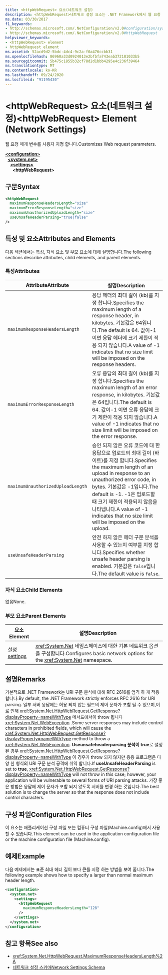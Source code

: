 ```yaml
---
title: <httpWebRequest> 요소(네트워크 설정)
description: <httpWebRequest>네트워크 설정 요소는 .NET Framework에서 웹 요청 매개 변수를 사용자 지정 합니다.
ms.date: 03/30/2017
f1_keywords:
- http://schemas.microsoft.com/.NetConfiguration/v2.0#configuration/system.net/settings/httpWebRequest
- http://schemas.microsoft.com/.NetConfiguration/v2.0#httpWebRequest
helpviewer_keywords:
- <httpWebRequest> element
- httpWebRequest element
ms.assetid: 52acd9d2-5bdc-4dc4-9c2a-f0a476ccbb31
ms.openlocfilehash: 86960a33d0924013e2bfbfa743eab372181033b5
ms.sourcegitcommit: 5b475c1855b32cf78d2d1bbb4295e4c236f39464
ms.translationtype: MT
ms.contentlocale: ko-KR
ms.lasthandoff: 09/24/2020
ms.locfileid: "91195430"
---
```

# <a name="httpwebrequest-element-network-settings"></a><span data-ttu-id="00e14-103">\<httpWebRequest> 요소(네트워크 설정)</span><span class="sxs-lookup"><span data-stu-id="00e14-103">\<httpWebRequest> Element (Network Settings)</span></span>

<span data-ttu-id="00e14-104">웹 요청 매개 변수를 사용자 지정 합니다.</span><span class="sxs-lookup"><span data-stu-id="00e14-104">Customizes Web request parameters.</span></span>  

[**\<configuration>**](../configuration-element.md)\
&nbsp;&nbsp;[**\<system.net>**](system-net-element-network-settings.md)\
&nbsp;&nbsp;&nbsp;&nbsp;[**\<settings>**](settings-element-network-settings.md)\
&nbsp;&nbsp;&nbsp;&nbsp;&nbsp;&nbsp;**\<httpWebRequest>**

## <a name="syntax"></a><span data-ttu-id="00e14-105">구문</span><span class="sxs-lookup"><span data-stu-id="00e14-105">Syntax</span></span>  
  
```xml  
<httpWebRequest  
  maximumResponseHeadersLength="size"  
  maximumErrorResponseLength="size"  
  maximumUnauthorizedUploadLength="size"  
  useUnsafeHeaderParsing="true|false"  
/>  
```  
  
## <a name="attributes-and-elements"></a><span data-ttu-id="00e14-106">특성 및 요소</span><span class="sxs-lookup"><span data-stu-id="00e14-106">Attributes and Elements</span></span>  

 <span data-ttu-id="00e14-107">다음 섹션에서는 특성, 자식 요소 및 부모 요소에 대해 설명합니다.</span><span class="sxs-lookup"><span data-stu-id="00e14-107">The following sections describe attributes, child elements, and parent elements.</span></span>  
  
### <a name="attributes"></a><span data-ttu-id="00e14-108">특성</span><span class="sxs-lookup"><span data-stu-id="00e14-108">Attributes</span></span>  
  
|<span data-ttu-id="00e14-109">**Attribute**</span><span class="sxs-lookup"><span data-stu-id="00e14-109">**Attribute**</span></span>|<span data-ttu-id="00e14-110">**설명**</span><span class="sxs-lookup"><span data-stu-id="00e14-110">**Description**</span></span>|  
|-------------------|---------------------|  
|`maximumResponseHeadersLength`|<span data-ttu-id="00e14-111">응답 헤더의 최대 길이 (kb)를 지정 합니다.</span><span class="sxs-lookup"><span data-stu-id="00e14-111">Specifies the maximum length of a response header, in kilobytes.</span></span> <span data-ttu-id="00e14-112">기본값은 64입니다.</span><span class="sxs-lookup"><span data-stu-id="00e14-112">The default is 64.</span></span> <span data-ttu-id="00e14-113">값이-1 이면 응답 헤더에 크기 제한이 적용 되지 않습니다.</span><span class="sxs-lookup"><span data-stu-id="00e14-113">A value of -1 indicates that no size limit will be imposed on the response headers.</span></span>|  
|`maximumErrorResponseLength`|<span data-ttu-id="00e14-114">오류 응답의 최대 길이 (kb)를 지정 합니다.</span><span class="sxs-lookup"><span data-stu-id="00e14-114">Specifies the maximum length of an error response, in kilobytes.</span></span> <span data-ttu-id="00e14-115">기본값은 64입니다.</span><span class="sxs-lookup"><span data-stu-id="00e14-115">The default is 64.</span></span> <span data-ttu-id="00e14-116">값이-1 이면 오류 응답에 크기 제한이 적용 되지 않습니다.</span><span class="sxs-lookup"><span data-stu-id="00e14-116">A value of -1 indicates that no size limit will be imposed on the error response.</span></span>|  
|`maximumUnauthorizedUploadLength`|<span data-ttu-id="00e14-117">승인 되지 않은 오류 코드에 대 한 응답으로 업로드의 최대 길이 (바이트)를 지정 합니다.</span><span class="sxs-lookup"><span data-stu-id="00e14-117">Specifies the maximum length of an upload in response to an unauthorized error code, in bytes.</span></span> <span data-ttu-id="00e14-118">기본값은 -1입니다.</span><span class="sxs-lookup"><span data-stu-id="00e14-118">The default is -1.</span></span> <span data-ttu-id="00e14-119">-1은 업로드할 때 크기 제한이 적용되지 않음을 나타냅니다.</span><span class="sxs-lookup"><span data-stu-id="00e14-119">A value of -1 indicates that no size limit will be imposed on the upload.</span></span>|  
|`useUnsafeHeaderParsing`|<span data-ttu-id="00e14-120">안전 하지 않은 헤더 구문 분석을 사용할 수 있는지 여부를 지정 합니다.</span><span class="sxs-lookup"><span data-stu-id="00e14-120">Specifies whether unsafe header parsing is enabled.</span></span> <span data-ttu-id="00e14-121">기본값은 `false`입니다.</span><span class="sxs-lookup"><span data-stu-id="00e14-121">The default value is `false`.</span></span>|  
  
### <a name="child-elements"></a><span data-ttu-id="00e14-122">자식 요소</span><span class="sxs-lookup"><span data-stu-id="00e14-122">Child Elements</span></span>  

 <span data-ttu-id="00e14-123">없음</span><span class="sxs-lookup"><span data-stu-id="00e14-123">None.</span></span>  
  
### <a name="parent-elements"></a><span data-ttu-id="00e14-124">부모 요소</span><span class="sxs-lookup"><span data-stu-id="00e14-124">Parent Elements</span></span>  
  
|<span data-ttu-id="00e14-125">**요소**</span><span class="sxs-lookup"><span data-stu-id="00e14-125">**Element**</span></span>|<span data-ttu-id="00e14-126">**설명**</span><span class="sxs-lookup"><span data-stu-id="00e14-126">**Description**</span></span>|  
|-----------------|---------------------|  
|[<span data-ttu-id="00e14-127">설정</span><span class="sxs-lookup"><span data-stu-id="00e14-127">settings</span></span>](settings-element-network-settings.md)|<span data-ttu-id="00e14-128"><xref:System.Net> 네임스페이스에 대한 기본 네트워크 옵션을 구성합니다.</span><span class="sxs-lookup"><span data-stu-id="00e14-128">Configures basic network options for the <xref:System.Net> namespace.</span></span>|  
  
## <a name="remarks"></a><span data-ttu-id="00e14-129">설명</span><span class="sxs-lookup"><span data-stu-id="00e14-129">Remarks</span></span>  

 <span data-ttu-id="00e14-130">기본적으로 .NET Framework는 URI 구문 분석에 대해 RFC 2616를 엄격 하 게 적용 합니다.</span><span class="sxs-lookup"><span data-stu-id="00e14-130">By default, the .NET Framework strictly enforces RFC 2616 for URI parsing.</span></span> <span data-ttu-id="00e14-131">일부 서버 응답에는 허용 되지 않는 필드의 제어 문자가 포함 될 수 있으며,이로 인해 <xref:System.Net.HttpWebRequest.GetResponse?displayProperty=nameWithType> 메서드에서이 throw 됩니다 <xref:System.Net.WebException> .</span><span class="sxs-lookup"><span data-stu-id="00e14-131">Some server responses may include control characters in prohibited fields, which will cause the <xref:System.Net.HttpWebRequest.GetResponse?displayProperty=nameWithType> method to throw a <xref:System.Net.WebException>.</span></span> <span data-ttu-id="00e14-132">**Useunsafeheaderparsing 분석이** **true**로 설정 된 경우 <xref:System.Net.HttpWebRequest.GetResponse?displayProperty=nameWithType> 이 경우가 throw 되지 않지만 응용 프로그램은 다양 한 형식의 URI 구문 분석 공격에 취약 합니다.</span><span class="sxs-lookup"><span data-stu-id="00e14-132">If **useUnsafeHeaderParsing** is set to **true**, <xref:System.Net.HttpWebRequest.GetResponse?displayProperty=nameWithType> will not throw in this case; however, your application will be vulnerable to several forms of URI parsing attacks.</span></span> <span data-ttu-id="00e14-133">가장 좋은 방법은 응답에 제어 문자가 포함 되지 않도록 서버를 변경 하는 것입니다.</span><span class="sxs-lookup"><span data-stu-id="00e14-133">The best solution is to change the server so that the response does not include control characters.</span></span>  
  
## <a name="configuration-files"></a><span data-ttu-id="00e14-134">구성 파일</span><span class="sxs-lookup"><span data-stu-id="00e14-134">Configuration Files</span></span>  

 <span data-ttu-id="00e14-135">이 요소는 애플리케이션 구성 파일 또는 컴퓨터 구성 파일(Machine.config)에서 사용할 수 있습니다.</span><span class="sxs-lookup"><span data-stu-id="00e14-135">This element can be used in the application configuration file or the machine configuration file (Machine.config).</span></span>  
  
## <a name="example"></a><span data-ttu-id="00e14-136">예제</span><span class="sxs-lookup"><span data-stu-id="00e14-136">Example</span></span>  

 <span data-ttu-id="00e14-137">다음 예제에서는 표준 최대 헤더 길이 보다 큰를 지정 하는 방법을 보여 줍니다.</span><span class="sxs-lookup"><span data-stu-id="00e14-137">The following example shows how to specify a larger than normal maximum header length.</span></span>  
  
```xml  
<configuration>  
  <system.net>  
    <settings>  
      <httpWebRequest  
        maximumResponseHeadersLength="128"  
      />  
    </settings>  
  </system.net>  
</configuration>  
```  
  
## <a name="see-also"></a><span data-ttu-id="00e14-138">참고 항목</span><span class="sxs-lookup"><span data-stu-id="00e14-138">See also</span></span>

- <xref:System.Net.HttpWebRequest.MaximumResponseHeadersLength%2A>
- [<span data-ttu-id="00e14-139">네트워크 설정 스키마</span><span class="sxs-lookup"><span data-stu-id="00e14-139">Network Settings Schema</span></span>](index.md)
